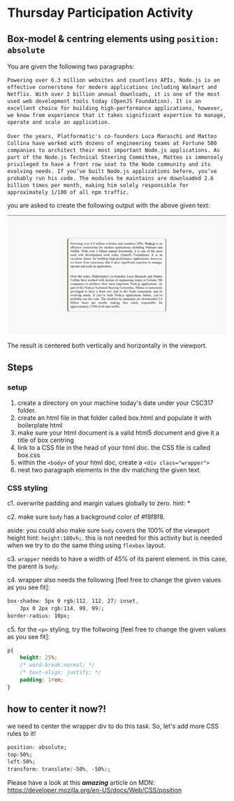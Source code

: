 # Thursday Participation Activity

## Box-model & centring elements using ```position: absolute```

You are given the following two paragraphs: 

    Powering over 6.3 million websites and countless APIs, Node.js is an effective cornerstone for modern applications including Walmart and Netflix. With over 2 billion annual downloads, it is one of the most used web development tools today (OpenJS Foundation). It is an excellent choice for building high-performance applications, however, we know from experience that it takes significant expertise to manage, operate and scale an application.

    Over the years, Platformatic's co-founders Luca Maraschi and Matteo Collina have worked with dozens of engineering teams at Fortune 500 companies to architect their most important Node.js applications. As part of the Node.js Technical Steering Committee, Matteo is immensely privileged to have a front row seat to the Node community and its evolving needs. If you’ve built Node.js applications before, you’ve probably run his code. The modules he maintains are downloaded 2.6 billion times per month, making him solely responsible for approximately 1/100 of all npm traffic.

you are asked to create the following output with the above given text:

<img width="500" src="result.png" alt="result of the activity is a centered div elment with two pargraphs">

The result is centered both vertically and horizontally in the viewport. 

## Steps
### setup
1. create a directory on your machine today's date under your CSC317 folder.
2. create an html file in that folder called box.html and populate it with boilerplate html
3. make sure your html document is a valid html5 document and give it a title of box centring
4. link to a CSS file in the head of your html doc. the CSS file is called box.css
5. within the ```<body>``` of your html doc, create a ```<div class="wrapper">```
6. nest two paragraph elements in the div matching the given text

### CSS styling
c1. overwrite padding and margin values globally to zero. hint: *

c2. make sure ```body``` has a background color of #f8f8f8.

aside: you could also make sure ```body``` covers the 100% of the viewport height hint: ```height:100vh;```. this is not needed for this activity but is needed when we try to do the same thing using ```flexbox``` layout. 

c3. ```wrapper``` needs to have a width of 45% of its parent element. in this case, the parent is ```body```. 

c4. wrapper also needs the following [feel free to change the given values as you see fit]: 
```css
box-shadow: 5px 0 rgb(112, 112, 27) inset, 
    3px 0 2px rgb(114, 99, 99);
border-radius: 10px;

```

c5. for the ```<p>``` styling, try the follwoing [feel free to change the given values as you see fit]: 
```css
p{
    height: 25%;
    /* word-break:normal; */
    /* text-align: justify; */
    padding: 1rem;
}
```

## how to center it now?!

we need to center the wrapper div to do this task. So, let's add more CSS rules to it!
```css
position: absolute;
top:50%;
left:50%;
transform: translate(-50%, -50%);
```

Please have a look at this ***amazing*** article on MDN:
https://developer.mozilla.org/en-US/docs/Web/CSS/position
